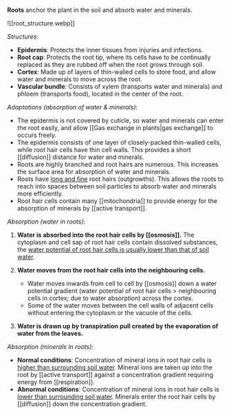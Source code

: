 **Roots** <span class="hi-green">anchor</span> the plant in the soil and <span class="hi-green">absorb water and minerals</span>.

![[root_structure.webp]]

*Structures*:
- **Epidermis**: <span class="hi-green">Protects the inner tissues</span> from injuries and infections.
- **Root cap**: <span class="hi-green">Protects the root tip</span>, where its cells have to be continually replaced as they are rubbed off when the root grows through soil.
- **Cortex**: Made up of layers of <span class="hi-blue">thin-walled cells</span> to store food, and allow water and minerals to move across the root.
- **Vascular bundle**: Consists of <span class="hi-blue">xylem</span> (transports water and minerals) and <span class="hi-blue">phloem</span> (transports food), located in the center of the root.

*Adaptations (absorption of water & minerals)*:
- The epidermis is <span class="hi-green">not covered by cuticle</span>, so <span class="hi-blue">water and minerals</span> can enter the root easily, and allow [[Gas exchange in plants|gas exchange]] to occurs freely.
- The epidermis consists of one layer of <span class="hi-blue">closely-packed thin-walled cells</span>, while root hair cells have <span class="hi-blue">thin cell walls</span>. This provides a short [[diffusion]] distance for water and minerals.
- Roots are <span class="hi-blue">highly branched</span> and <span class="hi-blue">root hairs are numerous</span>. This <span class="hi-green">increases the surface area for absorption</span> of water and minerals.
- Roots have <span class="hi-blue"><u>long and fine</u> root hairs</span> (outgrowths). This allows the roots to reach into spaces between soil particles to <span class="hi-green">absorb water and minerals more efficiently</span>.
- Root hair cells contain many [[mitochondria]] to provide energy for the absorption of minerals by [[active transport]].

*Absorption (water in roots)*:
1. **Water is absorbed into the root hair cells by [[osmosis]].**
   The cytoplasm and cell sap of root hair cells contain dissolved substances, the <u>water potential of root hair cells is usually lower than that of soil water</u>.

2. **Water moves from the root hair cells into the neighbouring cells.**
	- Water moves inwards from cell to cell by [[osmosis]] down a water potential gradient (water potential of root hair cells > neighbouring cells in cortex; due to water absorption) across the cortex.
	- Some of the water moves between the cell walls of adjacent cells without entering the cytoplasm or the vacuole of the cells.

3. **Water is drawn up by transpiration pull created by the evaporation of water from the leaves.**

*Absorption (minerals in roots)*:
- **Normal conditions**: Concentration of mineral ions in root hair cells is <u>higher than surrounding soil water</u>. Mineral ions are taken up into the root by [[active transport]] <span class="hi-green">against a concentration gradient</span> requiring energy from [[respiration]].
- **Abnormal conditions**: Concentration of mineral ions in root hair cells is <u>lower than surrounding soil water</u>. Minerals enter the root hair cells by [[diffusion]] <span class="hi-green">down the concentration gradient</span>.
